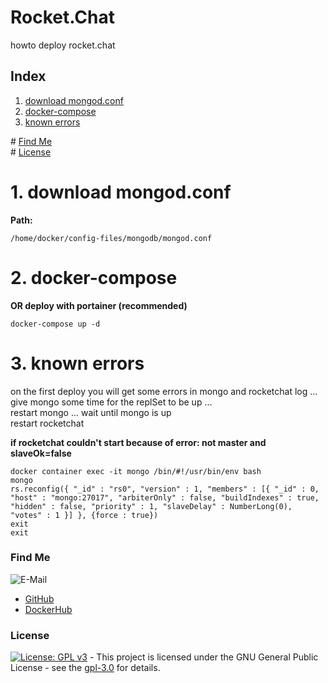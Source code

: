 # Rocket.Chat

howto deploy rocket.chat

## Index

1. [download mongod.conf](#mongod.conf)   
2. [docker-compose](#docker-compose)  
3. [known errors](#known_errors)  

\# [Find Me](#findme)  
\# [License](#license)  

# 1. download mongod.conf <a name="mongod.conf"></a>
**Path:**
```shell
/home/docker/config-files/mongodb/mongod.conf

```

# 2. docker-compose <a name="docker-compose"></a>
**OR deploy with portainer (recommended)**
```shell
docker-compose up -d

```

# 3. known errors <a name="known_errors"></a>
on the first deploy you will get some errors in mongo and rocketchat log ...  
give mongo some time for the replSet to be up ...  
restart mongo ... wait until mongo is up  
restart rocketchat  

**if rocketchat couldn't start because of error: not master and slaveOk=false**  
```shell
docker container exec -it mongo /bin/#!/usr/bin/env bash
mongo
rs.reconfig({ "_id" : "rs0", "version" : 1, "members" : [{ "_id" : 0, "host" : "mongo:27017", "arbiterOnly" : false, "buildIndexes" : true, "hidden" : false, "priority" : 1, "slaveDelay" : NumberLong(0), "votes" : 1 }] }, {force : true})
exit
exit

```

### Find Me <a name="findme"></a>

![E-Mail](https://img.shields.io/badge/E--Mail-executor55%40gmx.de-red)
* [GitHub](https://github.com/3x3cut0r)
* [DockerHub](https://hub.docker.com/u/3x3cut0r)

### License <a name="license"></a>

[![License: GPL v3](https://img.shields.io/badge/License-GPLv3-blue.svg)](https://www.gnu.org/licenses/gpl-3.0) - This project is licensed under the GNU General Public License - see the [gpl-3.0](https://www.gnu.org/licenses/gpl-3.0.en.html) for details.
